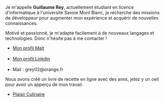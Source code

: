 <!--
**ReyGuillaume/ReyGuillaume** is a ✨ _special_ ✨ repository because its `README.md` (this file) appears on your GitHub profile.

Here are some ideas to get you started:

- 🔭 I’m currently working on ...
- 🌱 I’m currently learning ...
- 👯 I’m looking to collaborate on ...
- 🤔 I’m looking for help with ...
- 💬 Ask me about ...
- 📫 How to reach me: ...
- 😄 Pronouns: ...
- ⚡ Fun fact: ...
-->
<p>Je m'appelle <strong>Guillaume Rey</strong>, actuellement étudiant en licence d'informatique à l'université Savoie Mont Blanc, je recherche des missions de développeur pour augmenter mon expérience et acquérir de nouvelles connaissances.</p>
<p>Motivé et passionné, je m'adapte facilement à de nouveaux langages et technologies. Donc n'hésite pas à me contacter !</p>

<ul>
  <li><a href='https://www.malt.fr/profile/guillaumerey?overview=true'>Mon profil Malt</a></li><br>
  <li><a href='https://www.linkedin.com/in/guillaume-rey-190822231'>Mon profil Linkdin</a></li><br>
  <li>Mail : grey02@orange.fr</li>
</ul>

<p>Nous avons créé un livre de recette en ligne avec des amis, jetez y un oeil pour avoir un apperçu de mon travail.</p>
<ul>
  <li><a href='plaisir-culinaire.fr'>Plaisir Culinaire</a></li>
</ul>

